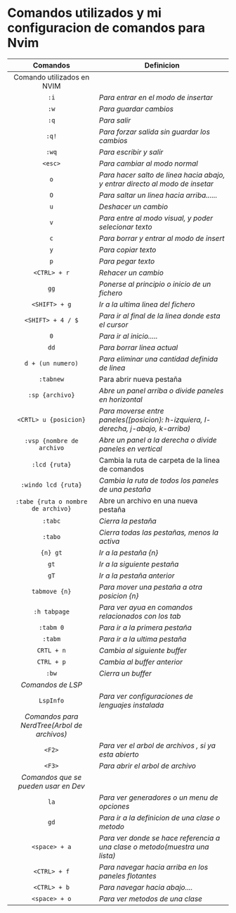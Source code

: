 # Comandos utilizados y mi configuracion de comandos para Nvim

|                  Comandos                   | Definicion                                                                         |
| :-----------------------------------------: | ---------------------------------------------------------------------------------- |
|         Comando utilizados en NVIM          |
|                    `:i`                     | _Para entrar en el modo de insertar_                                               |
|                    `:w`                     | _Para guardar cambios_                                                             |
|                    `:q`                     | _Para salir_                                                                       |
|                    `:q!`                    | _Para forzar salida sin guardar los cambios_                                       |
|                    `:wq`                    | _Para escribir y salir_                                                            |
|                   `<esc>`                   | _Para cambiar al modo normal_                                                      |
|                     `o`                     | _Para hacer salto de linea hacia abajo, y entrar directo al modo de insetar_       |
|                     `O`                     | _Para saltar un linea hacia arriba......_                                          |
|                     `u`                     | _Deshacer un cambio_                                                               |
|                     `v`                     | _Para entre al modo visual, y poder selecionar texto_                              |
|                     `c`                     | _Para borrar y entrar al modo de insert_                                           |
|                     `y`                     | _Para copiar texto_                                                                |
|                     `p`                     | _Para pegar texto_                                                                 |
|                `<CTRL> + r`                 | _Rehacer un cambio_                                                                |
|                    `gg`                     | _Ponerse al principio o inicio de un fichero_                                      |
|                `<SHIFT> + g`                | _Ir a la ultima linea del fichero_                                                 |
|              `<SHIFT> + 4 / $`              | _Para ir al final de la linea donde esta el cursor_                                |
|                     `0`                     | _Para ir al inicio....._                                                           |
|                    `dd`                     | _Para borrar linea actual_                                                         |
|              `d + (un numero)`              | _Para eliminar una cantidad definida de linea_                                     |
|                  `:tabnew`                  | Para abrir nueva pestaña                                                           |
|               `:sp {archivo}`               | _Abre un panel arriba o divide paneles en horizontal_                              |
|            `<CRTL> u {posicion}`            | _Para moverse entre paneles([posicion}: h-izquiera, l-derecha, j-abajo, k-arriba)_ |
|          `:vsp {nombre de archivo`          | _Abre un panel a la derecha o divide paneles en vertical_                          |
|                `:lcd {ruta}`                | Cambia la ruta de carpeta de la linea de comandos                                  |
|             `:windo lcd {ruta}`             | _Cambia la ruta de todos los paneles de una pestaña_                               |
|     `:tabe {ruta o nombre de archivo}`      | Abre un archivo en una nueva pestaña                                               |
|                   `:tabc`                   | _Cierra la pestaña_                                                                |
|                   `:tabo`                   | _Cierra todas las pestañas, menos la activa_                                       |
|                  `{n} gt`                   | _Ir a la pestaña {n}_                                                              |
|                    `gt`                     | _Ir a la siguiente pestaña_                                                        |
|                    `gT`                     | _Ir a la pestaña anterior_                                                         |
|                `tabmove {n}`                | _Para mover una pestaña a otra posicion {n}_                                       |
|                `:h tabpage`                 | _Para ver ayua en comandos relacionados con los tab_                               |
|                  `:tabm 0`                  | _Para ir a la primera pestaña_                                                     |
|                   `:tabm`                   | _Para ir a la ultima pestaña_                                                      |
| `CRTL + n` | _Cambia al siguiente buffer_|
| `CTRL + p` | _Cambia al buffer anterior_|
| `:bw` | _Cierra un buffer_|
|              _Comandos de LSP_              |                                                                                    |
|                  `LspInfo`                  | _Para ver configuraciones de lenguajes instalada_                                  |
| _Comandos para NerdTree(Arbol de archivos)_ |
|                   `<F2>`                    | _Para ver el arbol de archivos , si ya esta abierto_                               |
|                   `<F3>`                    | _Para abrir el arbol de archivo_                                                   |
|    _Comandos que se pueden usar en Dev_     |
|                    `la`                     | _Para ver generadores o un menu de opciones_                                       |
|                    `gd`                     | _Para ir a la definicion de una clase o metodo_                                    |
|                `<space> + a`                | _Para ver donde se hace referencia a una clase o metodo(muestra una lista)_        |
|                `<CTRL> + f`                 | _Para navegar hacia arriba en los paneles flotantes_                               |
|                `<CTRL> + b`                 | _Para navegar hacia abajo...._                                                     |
|                `<space> + o`                | _Para ver metodos de una clase_                                                    |
